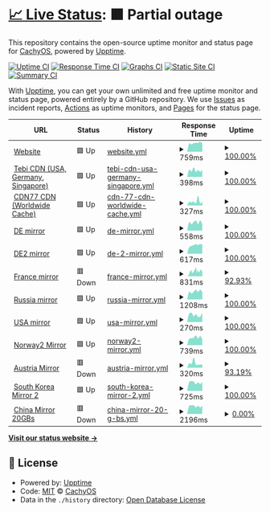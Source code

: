 # [📈 Live Status](https://status.cachyos.org): <!--live status--> **🟧 Partial outage**

This repository contains the open-source uptime monitor and status page for [CachyOS](https://cachyos.org), powered by [Upptime](https://github.com/upptime/upptime).

[![Uptime CI](https://github.com/CachyOS/statuspage/workflows/Uptime%20CI/badge.svg)](https://github.com/CachyOS/statuspage/actions?query=workflow%3A%22Uptime+CI%22)
[![Response Time CI](https://github.com/CachyOS/statuspage/workflows/Response%20Time%20CI/badge.svg)](https://github.com/CachyOS/statuspage/actions?query=workflow%3A%22Response+Time+CI%22)
[![Graphs CI](https://github.com/CachyOS/statuspage/workflows/Graphs%20CI/badge.svg)](https://github.com/CachyOS/statuspage/actions?query=workflow%3A%22Graphs+CI%22)
[![Static Site CI](https://github.com/CachyOS/statuspage/workflows/Static%20Site%20CI/badge.svg)](https://github.com/CachyOS/statuspage/actions?query=workflow%3A%22Static+Site+CI%22)
[![Summary CI](https://github.com/CachyOS/statuspage/workflows/Summary%20CI/badge.svg)](https://github.com/CachyOS/statuspage/actions?query=workflow%3A%22Summary+CI%22)

With [Upptime](https://upptime.js.org), you can get your own unlimited and free uptime monitor and status page, powered entirely by a GitHub repository. We use [Issues](https://github.com/CachyOS/statuspage/issues) as incident reports, [Actions](https://github.com/CachyOS/statuspage/actions) as uptime monitors, and [Pages](https://status.cachyos.org) for the status page.

<!--start: status pages-->
<!-- This summary is generated by Upptime (https://github.com/upptime/upptime) -->
<!-- Do not edit this manually, your changes will be overwritten -->
<!-- prettier-ignore -->
| URL | Status | History | Response Time | Uptime |
| --- | ------ | ------- | ------------- | ------ |
| <img alt="" src="https://icons.duckduckgo.com/ip3/cachyos.org.ico" height="13"> [Website](https://cachyos.org/) | 🟩 Up | [website.yml](https://github.com/CachyOS/statuspage/commits/HEAD/history/website.yml) | <details><summary><img alt="Response time graph" src="./graphs/website/response-time-week.png" height="20"> 759ms</summary><br><a href="https://status.cachyos.org/history/website"><img alt="Response time 717" src="https://img.shields.io/endpoint?url=https%3A%2F%2Fraw.githubusercontent.com%2FCachyOS%2Fstatuspage%2FHEAD%2Fapi%2Fwebsite%2Fresponse-time.json"></a><br><a href="https://status.cachyos.org/history/website"><img alt="24-hour response time 758" src="https://img.shields.io/endpoint?url=https%3A%2F%2Fraw.githubusercontent.com%2FCachyOS%2Fstatuspage%2FHEAD%2Fapi%2Fwebsite%2Fresponse-time-day.json"></a><br><a href="https://status.cachyos.org/history/website"><img alt="7-day response time 759" src="https://img.shields.io/endpoint?url=https%3A%2F%2Fraw.githubusercontent.com%2FCachyOS%2Fstatuspage%2FHEAD%2Fapi%2Fwebsite%2Fresponse-time-week.json"></a><br><a href="https://status.cachyos.org/history/website"><img alt="30-day response time 854" src="https://img.shields.io/endpoint?url=https%3A%2F%2Fraw.githubusercontent.com%2FCachyOS%2Fstatuspage%2FHEAD%2Fapi%2Fwebsite%2Fresponse-time-month.json"></a><br><a href="https://status.cachyos.org/history/website"><img alt="1-year response time 737" src="https://img.shields.io/endpoint?url=https%3A%2F%2Fraw.githubusercontent.com%2FCachyOS%2Fstatuspage%2FHEAD%2Fapi%2Fwebsite%2Fresponse-time-year.json"></a></details> | <details><summary><a href="https://status.cachyos.org/history/website">100.00%</a></summary><a href="https://status.cachyos.org/history/website"><img alt="All-time uptime 100.00%" src="https://img.shields.io/endpoint?url=https%3A%2F%2Fraw.githubusercontent.com%2FCachyOS%2Fstatuspage%2FHEAD%2Fapi%2Fwebsite%2Fuptime.json"></a><br><a href="https://status.cachyos.org/history/website"><img alt="24-hour uptime 100.00%" src="https://img.shields.io/endpoint?url=https%3A%2F%2Fraw.githubusercontent.com%2FCachyOS%2Fstatuspage%2FHEAD%2Fapi%2Fwebsite%2Fuptime-day.json"></a><br><a href="https://status.cachyos.org/history/website"><img alt="7-day uptime 100.00%" src="https://img.shields.io/endpoint?url=https%3A%2F%2Fraw.githubusercontent.com%2FCachyOS%2Fstatuspage%2FHEAD%2Fapi%2Fwebsite%2Fuptime-week.json"></a><br><a href="https://status.cachyos.org/history/website"><img alt="30-day uptime 100.00%" src="https://img.shields.io/endpoint?url=https%3A%2F%2Fraw.githubusercontent.com%2FCachyOS%2Fstatuspage%2FHEAD%2Fapi%2Fwebsite%2Fuptime-month.json"></a><br><a href="https://status.cachyos.org/history/website"><img alt="1-year uptime 100.00%" src="https://img.shields.io/endpoint?url=https%3A%2F%2Fraw.githubusercontent.com%2FCachyOS%2Fstatuspage%2FHEAD%2Fapi%2Fwebsite%2Fuptime-year.json"></a></details>
| <img alt="" src="https://icons.duckduckgo.com/ip3/cdn-1.cachyos.org.ico" height="13"> [Tebi CDN (USA, Germany, Singapore)](https://cdn-1.cachyos.org/x86_64/cachyos/cachyos.db) | 🟩 Up | [tebi-cdn-usa-germany-singapore.yml](https://github.com/CachyOS/statuspage/commits/HEAD/history/tebi-cdn-usa-germany-singapore.yml) | <details><summary><img alt="Response time graph" src="./graphs/tebi-cdn-usa-germany-singapore/response-time-week.png" height="20"> 398ms</summary><br><a href="https://status.cachyos.org/history/tebi-cdn-usa-germany-singapore"><img alt="Response time 393" src="https://img.shields.io/endpoint?url=https%3A%2F%2Fraw.githubusercontent.com%2FCachyOS%2Fstatuspage%2FHEAD%2Fapi%2Ftebi-cdn-usa-germany-singapore%2Fresponse-time.json"></a><br><a href="https://status.cachyos.org/history/tebi-cdn-usa-germany-singapore"><img alt="24-hour response time 555" src="https://img.shields.io/endpoint?url=https%3A%2F%2Fraw.githubusercontent.com%2FCachyOS%2Fstatuspage%2FHEAD%2Fapi%2Ftebi-cdn-usa-germany-singapore%2Fresponse-time-day.json"></a><br><a href="https://status.cachyos.org/history/tebi-cdn-usa-germany-singapore"><img alt="7-day response time 398" src="https://img.shields.io/endpoint?url=https%3A%2F%2Fraw.githubusercontent.com%2FCachyOS%2Fstatuspage%2FHEAD%2Fapi%2Ftebi-cdn-usa-germany-singapore%2Fresponse-time-week.json"></a><br><a href="https://status.cachyos.org/history/tebi-cdn-usa-germany-singapore"><img alt="30-day response time 321" src="https://img.shields.io/endpoint?url=https%3A%2F%2Fraw.githubusercontent.com%2FCachyOS%2Fstatuspage%2FHEAD%2Fapi%2Ftebi-cdn-usa-germany-singapore%2Fresponse-time-month.json"></a><br><a href="https://status.cachyos.org/history/tebi-cdn-usa-germany-singapore"><img alt="1-year response time 393" src="https://img.shields.io/endpoint?url=https%3A%2F%2Fraw.githubusercontent.com%2FCachyOS%2Fstatuspage%2FHEAD%2Fapi%2Ftebi-cdn-usa-germany-singapore%2Fresponse-time-year.json"></a></details> | <details><summary><a href="https://status.cachyos.org/history/tebi-cdn-usa-germany-singapore">100.00%</a></summary><a href="https://status.cachyos.org/history/tebi-cdn-usa-germany-singapore"><img alt="All-time uptime 100.00%" src="https://img.shields.io/endpoint?url=https%3A%2F%2Fraw.githubusercontent.com%2FCachyOS%2Fstatuspage%2FHEAD%2Fapi%2Ftebi-cdn-usa-germany-singapore%2Fuptime.json"></a><br><a href="https://status.cachyos.org/history/tebi-cdn-usa-germany-singapore"><img alt="24-hour uptime 100.00%" src="https://img.shields.io/endpoint?url=https%3A%2F%2Fraw.githubusercontent.com%2FCachyOS%2Fstatuspage%2FHEAD%2Fapi%2Ftebi-cdn-usa-germany-singapore%2Fuptime-day.json"></a><br><a href="https://status.cachyos.org/history/tebi-cdn-usa-germany-singapore"><img alt="7-day uptime 100.00%" src="https://img.shields.io/endpoint?url=https%3A%2F%2Fraw.githubusercontent.com%2FCachyOS%2Fstatuspage%2FHEAD%2Fapi%2Ftebi-cdn-usa-germany-singapore%2Fuptime-week.json"></a><br><a href="https://status.cachyos.org/history/tebi-cdn-usa-germany-singapore"><img alt="30-day uptime 100.00%" src="https://img.shields.io/endpoint?url=https%3A%2F%2Fraw.githubusercontent.com%2FCachyOS%2Fstatuspage%2FHEAD%2Fapi%2Ftebi-cdn-usa-germany-singapore%2Fuptime-month.json"></a><br><a href="https://status.cachyos.org/history/tebi-cdn-usa-germany-singapore"><img alt="1-year uptime 100.00%" src="https://img.shields.io/endpoint?url=https%3A%2F%2Fraw.githubusercontent.com%2FCachyOS%2Fstatuspage%2FHEAD%2Fapi%2Ftebi-cdn-usa-germany-singapore%2Fuptime-year.json"></a></details>
| <img alt="" src="https://icons.duckduckgo.com/ip3/cdn77.cachyos.org.ico" height="13"> [CDN77 CDN (Worldwide Cache)](https://cdn77.cachyos.org/repo/x86_64/cachyos/cachyos.db) | 🟩 Up | [cdn-77-cdn-worldwide-cache.yml](https://github.com/CachyOS/statuspage/commits/HEAD/history/cdn-77-cdn-worldwide-cache.yml) | <details><summary><img alt="Response time graph" src="./graphs/cdn-77-cdn-worldwide-cache/response-time-week.png" height="20"> 327ms</summary><br><a href="https://status.cachyos.org/history/cdn-77-cdn-worldwide-cache"><img alt="Response time 515" src="https://img.shields.io/endpoint?url=https%3A%2F%2Fraw.githubusercontent.com%2FCachyOS%2Fstatuspage%2FHEAD%2Fapi%2Fcdn-77-cdn-worldwide-cache%2Fresponse-time.json"></a><br><a href="https://status.cachyos.org/history/cdn-77-cdn-worldwide-cache"><img alt="24-hour response time 180" src="https://img.shields.io/endpoint?url=https%3A%2F%2Fraw.githubusercontent.com%2FCachyOS%2Fstatuspage%2FHEAD%2Fapi%2Fcdn-77-cdn-worldwide-cache%2Fresponse-time-day.json"></a><br><a href="https://status.cachyos.org/history/cdn-77-cdn-worldwide-cache"><img alt="7-day response time 327" src="https://img.shields.io/endpoint?url=https%3A%2F%2Fraw.githubusercontent.com%2FCachyOS%2Fstatuspage%2FHEAD%2Fapi%2Fcdn-77-cdn-worldwide-cache%2Fresponse-time-week.json"></a><br><a href="https://status.cachyos.org/history/cdn-77-cdn-worldwide-cache"><img alt="30-day response time 386" src="https://img.shields.io/endpoint?url=https%3A%2F%2Fraw.githubusercontent.com%2FCachyOS%2Fstatuspage%2FHEAD%2Fapi%2Fcdn-77-cdn-worldwide-cache%2Fresponse-time-month.json"></a><br><a href="https://status.cachyos.org/history/cdn-77-cdn-worldwide-cache"><img alt="1-year response time 515" src="https://img.shields.io/endpoint?url=https%3A%2F%2Fraw.githubusercontent.com%2FCachyOS%2Fstatuspage%2FHEAD%2Fapi%2Fcdn-77-cdn-worldwide-cache%2Fresponse-time-year.json"></a></details> | <details><summary><a href="https://status.cachyos.org/history/cdn-77-cdn-worldwide-cache">100.00%</a></summary><a href="https://status.cachyos.org/history/cdn-77-cdn-worldwide-cache"><img alt="All-time uptime 99.97%" src="https://img.shields.io/endpoint?url=https%3A%2F%2Fraw.githubusercontent.com%2FCachyOS%2Fstatuspage%2FHEAD%2Fapi%2Fcdn-77-cdn-worldwide-cache%2Fuptime.json"></a><br><a href="https://status.cachyos.org/history/cdn-77-cdn-worldwide-cache"><img alt="24-hour uptime 100.00%" src="https://img.shields.io/endpoint?url=https%3A%2F%2Fraw.githubusercontent.com%2FCachyOS%2Fstatuspage%2FHEAD%2Fapi%2Fcdn-77-cdn-worldwide-cache%2Fuptime-day.json"></a><br><a href="https://status.cachyos.org/history/cdn-77-cdn-worldwide-cache"><img alt="7-day uptime 100.00%" src="https://img.shields.io/endpoint?url=https%3A%2F%2Fraw.githubusercontent.com%2FCachyOS%2Fstatuspage%2FHEAD%2Fapi%2Fcdn-77-cdn-worldwide-cache%2Fuptime-week.json"></a><br><a href="https://status.cachyos.org/history/cdn-77-cdn-worldwide-cache"><img alt="30-day uptime 100.00%" src="https://img.shields.io/endpoint?url=https%3A%2F%2Fraw.githubusercontent.com%2FCachyOS%2Fstatuspage%2FHEAD%2Fapi%2Fcdn-77-cdn-worldwide-cache%2Fuptime-month.json"></a><br><a href="https://status.cachyos.org/history/cdn-77-cdn-worldwide-cache"><img alt="1-year uptime 99.97%" src="https://img.shields.io/endpoint?url=https%3A%2F%2Fraw.githubusercontent.com%2FCachyOS%2Fstatuspage%2FHEAD%2Fapi%2Fcdn-77-cdn-worldwide-cache%2Fuptime-year.json"></a></details>
| <img alt="" src="https://icons.duckduckgo.com/ip3/mirror.cachyos.org.ico" height="13"> [DE mirror](https://mirror.cachyos.org/) | 🟩 Up | [de-mirror.yml](https://github.com/CachyOS/statuspage/commits/HEAD/history/de-mirror.yml) | <details><summary><img alt="Response time graph" src="./graphs/de-mirror/response-time-week.png" height="20"> 558ms</summary><br><a href="https://status.cachyos.org/history/de-mirror"><img alt="Response time 554" src="https://img.shields.io/endpoint?url=https%3A%2F%2Fraw.githubusercontent.com%2FCachyOS%2Fstatuspage%2FHEAD%2Fapi%2Fde-mirror%2Fresponse-time.json"></a><br><a href="https://status.cachyos.org/history/de-mirror"><img alt="24-hour response time 620" src="https://img.shields.io/endpoint?url=https%3A%2F%2Fraw.githubusercontent.com%2FCachyOS%2Fstatuspage%2FHEAD%2Fapi%2Fde-mirror%2Fresponse-time-day.json"></a><br><a href="https://status.cachyos.org/history/de-mirror"><img alt="7-day response time 558" src="https://img.shields.io/endpoint?url=https%3A%2F%2Fraw.githubusercontent.com%2FCachyOS%2Fstatuspage%2FHEAD%2Fapi%2Fde-mirror%2Fresponse-time-week.json"></a><br><a href="https://status.cachyos.org/history/de-mirror"><img alt="30-day response time 579" src="https://img.shields.io/endpoint?url=https%3A%2F%2Fraw.githubusercontent.com%2FCachyOS%2Fstatuspage%2FHEAD%2Fapi%2Fde-mirror%2Fresponse-time-month.json"></a><br><a href="https://status.cachyos.org/history/de-mirror"><img alt="1-year response time 555" src="https://img.shields.io/endpoint?url=https%3A%2F%2Fraw.githubusercontent.com%2FCachyOS%2Fstatuspage%2FHEAD%2Fapi%2Fde-mirror%2Fresponse-time-year.json"></a></details> | <details><summary><a href="https://status.cachyos.org/history/de-mirror">100.00%</a></summary><a href="https://status.cachyos.org/history/de-mirror"><img alt="All-time uptime 100.00%" src="https://img.shields.io/endpoint?url=https%3A%2F%2Fraw.githubusercontent.com%2FCachyOS%2Fstatuspage%2FHEAD%2Fapi%2Fde-mirror%2Fuptime.json"></a><br><a href="https://status.cachyos.org/history/de-mirror"><img alt="24-hour uptime 100.00%" src="https://img.shields.io/endpoint?url=https%3A%2F%2Fraw.githubusercontent.com%2FCachyOS%2Fstatuspage%2FHEAD%2Fapi%2Fde-mirror%2Fuptime-day.json"></a><br><a href="https://status.cachyos.org/history/de-mirror"><img alt="7-day uptime 100.00%" src="https://img.shields.io/endpoint?url=https%3A%2F%2Fraw.githubusercontent.com%2FCachyOS%2Fstatuspage%2FHEAD%2Fapi%2Fde-mirror%2Fuptime-week.json"></a><br><a href="https://status.cachyos.org/history/de-mirror"><img alt="30-day uptime 100.00%" src="https://img.shields.io/endpoint?url=https%3A%2F%2Fraw.githubusercontent.com%2FCachyOS%2Fstatuspage%2FHEAD%2Fapi%2Fde-mirror%2Fuptime-month.json"></a><br><a href="https://status.cachyos.org/history/de-mirror"><img alt="1-year uptime 100.00%" src="https://img.shields.io/endpoint?url=https%3A%2F%2Fraw.githubusercontent.com%2FCachyOS%2Fstatuspage%2FHEAD%2Fapi%2Fde-mirror%2Fuptime-year.json"></a></details>
| <img alt="" src="https://icons.duckduckgo.com/ip3/aur.cachyos.org.ico" height="13"> [DE2 mirror](https://aur.cachyos.org/) | 🟩 Up | [de-2-mirror.yml](https://github.com/CachyOS/statuspage/commits/HEAD/history/de-2-mirror.yml) | <details><summary><img alt="Response time graph" src="./graphs/de-2-mirror/response-time-week.png" height="20"> 617ms</summary><br><a href="https://status.cachyos.org/history/de-2-mirror"><img alt="Response time 567" src="https://img.shields.io/endpoint?url=https%3A%2F%2Fraw.githubusercontent.com%2FCachyOS%2Fstatuspage%2FHEAD%2Fapi%2Fde-2-mirror%2Fresponse-time.json"></a><br><a href="https://status.cachyos.org/history/de-2-mirror"><img alt="24-hour response time 652" src="https://img.shields.io/endpoint?url=https%3A%2F%2Fraw.githubusercontent.com%2FCachyOS%2Fstatuspage%2FHEAD%2Fapi%2Fde-2-mirror%2Fresponse-time-day.json"></a><br><a href="https://status.cachyos.org/history/de-2-mirror"><img alt="7-day response time 617" src="https://img.shields.io/endpoint?url=https%3A%2F%2Fraw.githubusercontent.com%2FCachyOS%2Fstatuspage%2FHEAD%2Fapi%2Fde-2-mirror%2Fresponse-time-week.json"></a><br><a href="https://status.cachyos.org/history/de-2-mirror"><img alt="30-day response time 559" src="https://img.shields.io/endpoint?url=https%3A%2F%2Fraw.githubusercontent.com%2FCachyOS%2Fstatuspage%2FHEAD%2Fapi%2Fde-2-mirror%2Fresponse-time-month.json"></a><br><a href="https://status.cachyos.org/history/de-2-mirror"><img alt="1-year response time 585" src="https://img.shields.io/endpoint?url=https%3A%2F%2Fraw.githubusercontent.com%2FCachyOS%2Fstatuspage%2FHEAD%2Fapi%2Fde-2-mirror%2Fresponse-time-year.json"></a></details> | <details><summary><a href="https://status.cachyos.org/history/de-2-mirror">100.00%</a></summary><a href="https://status.cachyos.org/history/de-2-mirror"><img alt="All-time uptime 100.00%" src="https://img.shields.io/endpoint?url=https%3A%2F%2Fraw.githubusercontent.com%2FCachyOS%2Fstatuspage%2FHEAD%2Fapi%2Fde-2-mirror%2Fuptime.json"></a><br><a href="https://status.cachyos.org/history/de-2-mirror"><img alt="24-hour uptime 100.00%" src="https://img.shields.io/endpoint?url=https%3A%2F%2Fraw.githubusercontent.com%2FCachyOS%2Fstatuspage%2FHEAD%2Fapi%2Fde-2-mirror%2Fuptime-day.json"></a><br><a href="https://status.cachyos.org/history/de-2-mirror"><img alt="7-day uptime 100.00%" src="https://img.shields.io/endpoint?url=https%3A%2F%2Fraw.githubusercontent.com%2FCachyOS%2Fstatuspage%2FHEAD%2Fapi%2Fde-2-mirror%2Fuptime-week.json"></a><br><a href="https://status.cachyos.org/history/de-2-mirror"><img alt="30-day uptime 100.00%" src="https://img.shields.io/endpoint?url=https%3A%2F%2Fraw.githubusercontent.com%2FCachyOS%2Fstatuspage%2FHEAD%2Fapi%2Fde-2-mirror%2Fuptime-month.json"></a><br><a href="https://status.cachyos.org/history/de-2-mirror"><img alt="1-year uptime 100.00%" src="https://img.shields.io/endpoint?url=https%3A%2F%2Fraw.githubusercontent.com%2FCachyOS%2Fstatuspage%2FHEAD%2Fapi%2Fde-2-mirror%2Fuptime-year.json"></a></details>
| <img alt="" src="https://icons.duckduckgo.com/ip3/mirror.lesviallon.fr.ico" height="13"> [France mirror](https://mirror.lesviallon.fr/cachy/) | 🟥 Down | [france-mirror.yml](https://github.com/CachyOS/statuspage/commits/HEAD/history/france-mirror.yml) | <details><summary><img alt="Response time graph" src="./graphs/france-mirror/response-time-week.png" height="20"> 831ms</summary><br><a href="https://status.cachyos.org/history/france-mirror"><img alt="Response time 1232" src="https://img.shields.io/endpoint?url=https%3A%2F%2Fraw.githubusercontent.com%2FCachyOS%2Fstatuspage%2FHEAD%2Fapi%2Ffrance-mirror%2Fresponse-time.json"></a><br><a href="https://status.cachyos.org/history/france-mirror"><img alt="24-hour response time 641" src="https://img.shields.io/endpoint?url=https%3A%2F%2Fraw.githubusercontent.com%2FCachyOS%2Fstatuspage%2FHEAD%2Fapi%2Ffrance-mirror%2Fresponse-time-day.json"></a><br><a href="https://status.cachyos.org/history/france-mirror"><img alt="7-day response time 831" src="https://img.shields.io/endpoint?url=https%3A%2F%2Fraw.githubusercontent.com%2FCachyOS%2Fstatuspage%2FHEAD%2Fapi%2Ffrance-mirror%2Fresponse-time-week.json"></a><br><a href="https://status.cachyos.org/history/france-mirror"><img alt="30-day response time 898" src="https://img.shields.io/endpoint?url=https%3A%2F%2Fraw.githubusercontent.com%2FCachyOS%2Fstatuspage%2FHEAD%2Fapi%2Ffrance-mirror%2Fresponse-time-month.json"></a><br><a href="https://status.cachyos.org/history/france-mirror"><img alt="1-year response time 1216" src="https://img.shields.io/endpoint?url=https%3A%2F%2Fraw.githubusercontent.com%2FCachyOS%2Fstatuspage%2FHEAD%2Fapi%2Ffrance-mirror%2Fresponse-time-year.json"></a></details> | <details><summary><a href="https://status.cachyos.org/history/france-mirror">92.93%</a></summary><a href="https://status.cachyos.org/history/france-mirror"><img alt="All-time uptime 99.27%" src="https://img.shields.io/endpoint?url=https%3A%2F%2Fraw.githubusercontent.com%2FCachyOS%2Fstatuspage%2FHEAD%2Fapi%2Ffrance-mirror%2Fuptime.json"></a><br><a href="https://status.cachyos.org/history/france-mirror"><img alt="24-hour uptime 88.27%" src="https://img.shields.io/endpoint?url=https%3A%2F%2Fraw.githubusercontent.com%2FCachyOS%2Fstatuspage%2FHEAD%2Fapi%2Ffrance-mirror%2Fuptime-day.json"></a><br><a href="https://status.cachyos.org/history/france-mirror"><img alt="7-day uptime 92.93%" src="https://img.shields.io/endpoint?url=https%3A%2F%2Fraw.githubusercontent.com%2FCachyOS%2Fstatuspage%2FHEAD%2Fapi%2Ffrance-mirror%2Fuptime-week.json"></a><br><a href="https://status.cachyos.org/history/france-mirror"><img alt="30-day uptime 97.10%" src="https://img.shields.io/endpoint?url=https%3A%2F%2Fraw.githubusercontent.com%2FCachyOS%2Fstatuspage%2FHEAD%2Fapi%2Ffrance-mirror%2Fuptime-month.json"></a><br><a href="https://status.cachyos.org/history/france-mirror"><img alt="1-year uptime 98.75%" src="https://img.shields.io/endpoint?url=https%3A%2F%2Fraw.githubusercontent.com%2FCachyOS%2Fstatuspage%2FHEAD%2Fapi%2Ffrance-mirror%2Fuptime-year.json"></a></details>
| <img alt="" src="https://icons.duckduckgo.com/ip3/mirror.truenetwork.ru.ico" height="13"> [Russia mirror](https://mirror.truenetwork.ru/cachy/) | 🟩 Up | [russia-mirror.yml](https://github.com/CachyOS/statuspage/commits/HEAD/history/russia-mirror.yml) | <details><summary><img alt="Response time graph" src="./graphs/russia-mirror/response-time-week.png" height="20"> 1208ms</summary><br><a href="https://status.cachyos.org/history/russia-mirror"><img alt="Response time 1299" src="https://img.shields.io/endpoint?url=https%3A%2F%2Fraw.githubusercontent.com%2FCachyOS%2Fstatuspage%2FHEAD%2Fapi%2Frussia-mirror%2Fresponse-time.json"></a><br><a href="https://status.cachyos.org/history/russia-mirror"><img alt="24-hour response time 932" src="https://img.shields.io/endpoint?url=https%3A%2F%2Fraw.githubusercontent.com%2FCachyOS%2Fstatuspage%2FHEAD%2Fapi%2Frussia-mirror%2Fresponse-time-day.json"></a><br><a href="https://status.cachyos.org/history/russia-mirror"><img alt="7-day response time 1208" src="https://img.shields.io/endpoint?url=https%3A%2F%2Fraw.githubusercontent.com%2FCachyOS%2Fstatuspage%2FHEAD%2Fapi%2Frussia-mirror%2Fresponse-time-week.json"></a><br><a href="https://status.cachyos.org/history/russia-mirror"><img alt="30-day response time 1120" src="https://img.shields.io/endpoint?url=https%3A%2F%2Fraw.githubusercontent.com%2FCachyOS%2Fstatuspage%2FHEAD%2Fapi%2Frussia-mirror%2Fresponse-time-month.json"></a><br><a href="https://status.cachyos.org/history/russia-mirror"><img alt="1-year response time 1342" src="https://img.shields.io/endpoint?url=https%3A%2F%2Fraw.githubusercontent.com%2FCachyOS%2Fstatuspage%2FHEAD%2Fapi%2Frussia-mirror%2Fresponse-time-year.json"></a></details> | <details><summary><a href="https://status.cachyos.org/history/russia-mirror">100.00%</a></summary><a href="https://status.cachyos.org/history/russia-mirror"><img alt="All-time uptime 99.89%" src="https://img.shields.io/endpoint?url=https%3A%2F%2Fraw.githubusercontent.com%2FCachyOS%2Fstatuspage%2FHEAD%2Fapi%2Frussia-mirror%2Fuptime.json"></a><br><a href="https://status.cachyos.org/history/russia-mirror"><img alt="24-hour uptime 100.00%" src="https://img.shields.io/endpoint?url=https%3A%2F%2Fraw.githubusercontent.com%2FCachyOS%2Fstatuspage%2FHEAD%2Fapi%2Frussia-mirror%2Fuptime-day.json"></a><br><a href="https://status.cachyos.org/history/russia-mirror"><img alt="7-day uptime 100.00%" src="https://img.shields.io/endpoint?url=https%3A%2F%2Fraw.githubusercontent.com%2FCachyOS%2Fstatuspage%2FHEAD%2Fapi%2Frussia-mirror%2Fuptime-week.json"></a><br><a href="https://status.cachyos.org/history/russia-mirror"><img alt="30-day uptime 100.00%" src="https://img.shields.io/endpoint?url=https%3A%2F%2Fraw.githubusercontent.com%2FCachyOS%2Fstatuspage%2FHEAD%2Fapi%2Frussia-mirror%2Fuptime-month.json"></a><br><a href="https://status.cachyos.org/history/russia-mirror"><img alt="1-year uptime 99.95%" src="https://img.shields.io/endpoint?url=https%3A%2F%2Fraw.githubusercontent.com%2FCachyOS%2Fstatuspage%2FHEAD%2Fapi%2Frussia-mirror%2Fuptime-year.json"></a></details>
| <img alt="" src="https://icons.duckduckgo.com/ip3/us.cachyos.org.ico" height="13"> [USA mirror](https://us.cachyos.org/) | 🟩 Up | [usa-mirror.yml](https://github.com/CachyOS/statuspage/commits/HEAD/history/usa-mirror.yml) | <details><summary><img alt="Response time graph" src="./graphs/usa-mirror/response-time-week.png" height="20"> 270ms</summary><br><a href="https://status.cachyos.org/history/usa-mirror"><img alt="Response time 288" src="https://img.shields.io/endpoint?url=https%3A%2F%2Fraw.githubusercontent.com%2FCachyOS%2Fstatuspage%2FHEAD%2Fapi%2Fusa-mirror%2Fresponse-time.json"></a><br><a href="https://status.cachyos.org/history/usa-mirror"><img alt="24-hour response time 243" src="https://img.shields.io/endpoint?url=https%3A%2F%2Fraw.githubusercontent.com%2FCachyOS%2Fstatuspage%2FHEAD%2Fapi%2Fusa-mirror%2Fresponse-time-day.json"></a><br><a href="https://status.cachyos.org/history/usa-mirror"><img alt="7-day response time 270" src="https://img.shields.io/endpoint?url=https%3A%2F%2Fraw.githubusercontent.com%2FCachyOS%2Fstatuspage%2FHEAD%2Fapi%2Fusa-mirror%2Fresponse-time-week.json"></a><br><a href="https://status.cachyos.org/history/usa-mirror"><img alt="30-day response time 287" src="https://img.shields.io/endpoint?url=https%3A%2F%2Fraw.githubusercontent.com%2FCachyOS%2Fstatuspage%2FHEAD%2Fapi%2Fusa-mirror%2Fresponse-time-month.json"></a><br><a href="https://status.cachyos.org/history/usa-mirror"><img alt="1-year response time 278" src="https://img.shields.io/endpoint?url=https%3A%2F%2Fraw.githubusercontent.com%2FCachyOS%2Fstatuspage%2FHEAD%2Fapi%2Fusa-mirror%2Fresponse-time-year.json"></a></details> | <details><summary><a href="https://status.cachyos.org/history/usa-mirror">100.00%</a></summary><a href="https://status.cachyos.org/history/usa-mirror"><img alt="All-time uptime 99.72%" src="https://img.shields.io/endpoint?url=https%3A%2F%2Fraw.githubusercontent.com%2FCachyOS%2Fstatuspage%2FHEAD%2Fapi%2Fusa-mirror%2Fuptime.json"></a><br><a href="https://status.cachyos.org/history/usa-mirror"><img alt="24-hour uptime 100.00%" src="https://img.shields.io/endpoint?url=https%3A%2F%2Fraw.githubusercontent.com%2FCachyOS%2Fstatuspage%2FHEAD%2Fapi%2Fusa-mirror%2Fuptime-day.json"></a><br><a href="https://status.cachyos.org/history/usa-mirror"><img alt="7-day uptime 100.00%" src="https://img.shields.io/endpoint?url=https%3A%2F%2Fraw.githubusercontent.com%2FCachyOS%2Fstatuspage%2FHEAD%2Fapi%2Fusa-mirror%2Fuptime-week.json"></a><br><a href="https://status.cachyos.org/history/usa-mirror"><img alt="30-day uptime 100.00%" src="https://img.shields.io/endpoint?url=https%3A%2F%2Fraw.githubusercontent.com%2FCachyOS%2Fstatuspage%2FHEAD%2Fapi%2Fusa-mirror%2Fuptime-month.json"></a><br><a href="https://status.cachyos.org/history/usa-mirror"><img alt="1-year uptime 99.79%" src="https://img.shields.io/endpoint?url=https%3A%2F%2Fraw.githubusercontent.com%2FCachyOS%2Fstatuspage%2FHEAD%2Fapi%2Fusa-mirror%2Fuptime-year.json"></a></details>
| <img alt="" src="https://icons.duckduckgo.com/ip3/no.mirror.cx.ico" height="13"> [Norway2 Mirror](https://no.mirror.cx/cachyos/) | 🟩 Up | [norway2-mirror.yml](https://github.com/CachyOS/statuspage/commits/HEAD/history/norway2-mirror.yml) | <details><summary><img alt="Response time graph" src="./graphs/norway2-mirror/response-time-week.png" height="20"> 739ms</summary><br><a href="https://status.cachyos.org/history/norway2-mirror"><img alt="Response time 838" src="https://img.shields.io/endpoint?url=https%3A%2F%2Fraw.githubusercontent.com%2FCachyOS%2Fstatuspage%2FHEAD%2Fapi%2Fnorway2-mirror%2Fresponse-time.json"></a><br><a href="https://status.cachyos.org/history/norway2-mirror"><img alt="24-hour response time 722" src="https://img.shields.io/endpoint?url=https%3A%2F%2Fraw.githubusercontent.com%2FCachyOS%2Fstatuspage%2FHEAD%2Fapi%2Fnorway2-mirror%2Fresponse-time-day.json"></a><br><a href="https://status.cachyos.org/history/norway2-mirror"><img alt="7-day response time 739" src="https://img.shields.io/endpoint?url=https%3A%2F%2Fraw.githubusercontent.com%2FCachyOS%2Fstatuspage%2FHEAD%2Fapi%2Fnorway2-mirror%2Fresponse-time-week.json"></a><br><a href="https://status.cachyos.org/history/norway2-mirror"><img alt="30-day response time 752" src="https://img.shields.io/endpoint?url=https%3A%2F%2Fraw.githubusercontent.com%2FCachyOS%2Fstatuspage%2FHEAD%2Fapi%2Fnorway2-mirror%2Fresponse-time-month.json"></a><br><a href="https://status.cachyos.org/history/norway2-mirror"><img alt="1-year response time 838" src="https://img.shields.io/endpoint?url=https%3A%2F%2Fraw.githubusercontent.com%2FCachyOS%2Fstatuspage%2FHEAD%2Fapi%2Fnorway2-mirror%2Fresponse-time-year.json"></a></details> | <details><summary><a href="https://status.cachyos.org/history/norway2-mirror">100.00%</a></summary><a href="https://status.cachyos.org/history/norway2-mirror"><img alt="All-time uptime 99.97%" src="https://img.shields.io/endpoint?url=https%3A%2F%2Fraw.githubusercontent.com%2FCachyOS%2Fstatuspage%2FHEAD%2Fapi%2Fnorway2-mirror%2Fuptime.json"></a><br><a href="https://status.cachyos.org/history/norway2-mirror"><img alt="24-hour uptime 100.00%" src="https://img.shields.io/endpoint?url=https%3A%2F%2Fraw.githubusercontent.com%2FCachyOS%2Fstatuspage%2FHEAD%2Fapi%2Fnorway2-mirror%2Fuptime-day.json"></a><br><a href="https://status.cachyos.org/history/norway2-mirror"><img alt="7-day uptime 100.00%" src="https://img.shields.io/endpoint?url=https%3A%2F%2Fraw.githubusercontent.com%2FCachyOS%2Fstatuspage%2FHEAD%2Fapi%2Fnorway2-mirror%2Fuptime-week.json"></a><br><a href="https://status.cachyos.org/history/norway2-mirror"><img alt="30-day uptime 100.00%" src="https://img.shields.io/endpoint?url=https%3A%2F%2Fraw.githubusercontent.com%2FCachyOS%2Fstatuspage%2FHEAD%2Fapi%2Fnorway2-mirror%2Fuptime-month.json"></a><br><a href="https://status.cachyos.org/history/norway2-mirror"><img alt="1-year uptime 99.97%" src="https://img.shields.io/endpoint?url=https%3A%2F%2Fraw.githubusercontent.com%2FCachyOS%2Fstatuspage%2FHEAD%2Fapi%2Fnorway2-mirror%2Fuptime-year.json"></a></details>
| <img alt="" src="https://icons.duckduckgo.com/ip3/at.cachyos.org.ico" height="13"> [Austria Mirror](https://at.cachyos.org) | 🟥 Down | [austria-mirror.yml](https://github.com/CachyOS/statuspage/commits/HEAD/history/austria-mirror.yml) | <details><summary><img alt="Response time graph" src="./graphs/austria-mirror/response-time-week.png" height="20"> 320ms</summary><br><a href="https://status.cachyos.org/history/austria-mirror"><img alt="Response time 481" src="https://img.shields.io/endpoint?url=https%3A%2F%2Fraw.githubusercontent.com%2FCachyOS%2Fstatuspage%2FHEAD%2Fapi%2Faustria-mirror%2Fresponse-time.json"></a><br><a href="https://status.cachyos.org/history/austria-mirror"><img alt="24-hour response time 485" src="https://img.shields.io/endpoint?url=https%3A%2F%2Fraw.githubusercontent.com%2FCachyOS%2Fstatuspage%2FHEAD%2Fapi%2Faustria-mirror%2Fresponse-time-day.json"></a><br><a href="https://status.cachyos.org/history/austria-mirror"><img alt="7-day response time 320" src="https://img.shields.io/endpoint?url=https%3A%2F%2Fraw.githubusercontent.com%2FCachyOS%2Fstatuspage%2FHEAD%2Fapi%2Faustria-mirror%2Fresponse-time-week.json"></a><br><a href="https://status.cachyos.org/history/austria-mirror"><img alt="30-day response time 228" src="https://img.shields.io/endpoint?url=https%3A%2F%2Fraw.githubusercontent.com%2FCachyOS%2Fstatuspage%2FHEAD%2Fapi%2Faustria-mirror%2Fresponse-time-month.json"></a><br><a href="https://status.cachyos.org/history/austria-mirror"><img alt="1-year response time 481" src="https://img.shields.io/endpoint?url=https%3A%2F%2Fraw.githubusercontent.com%2FCachyOS%2Fstatuspage%2FHEAD%2Fapi%2Faustria-mirror%2Fresponse-time-year.json"></a></details> | <details><summary><a href="https://status.cachyos.org/history/austria-mirror">93.19%</a></summary><a href="https://status.cachyos.org/history/austria-mirror"><img alt="All-time uptime 98.89%" src="https://img.shields.io/endpoint?url=https%3A%2F%2Fraw.githubusercontent.com%2FCachyOS%2Fstatuspage%2FHEAD%2Fapi%2Faustria-mirror%2Fuptime.json"></a><br><a href="https://status.cachyos.org/history/austria-mirror"><img alt="24-hour uptime 52.31%" src="https://img.shields.io/endpoint?url=https%3A%2F%2Fraw.githubusercontent.com%2FCachyOS%2Fstatuspage%2FHEAD%2Fapi%2Faustria-mirror%2Fuptime-day.json"></a><br><a href="https://status.cachyos.org/history/austria-mirror"><img alt="7-day uptime 93.19%" src="https://img.shields.io/endpoint?url=https%3A%2F%2Fraw.githubusercontent.com%2FCachyOS%2Fstatuspage%2FHEAD%2Fapi%2Faustria-mirror%2Fuptime-week.json"></a><br><a href="https://status.cachyos.org/history/austria-mirror"><img alt="30-day uptime 98.43%" src="https://img.shields.io/endpoint?url=https%3A%2F%2Fraw.githubusercontent.com%2FCachyOS%2Fstatuspage%2FHEAD%2Fapi%2Faustria-mirror%2Fuptime-month.json"></a><br><a href="https://status.cachyos.org/history/austria-mirror"><img alt="1-year uptime 98.89%" src="https://img.shields.io/endpoint?url=https%3A%2F%2Fraw.githubusercontent.com%2FCachyOS%2Fstatuspage%2FHEAD%2Fapi%2Faustria-mirror%2Fuptime-year.json"></a></details>
| <img alt="" src="https://icons.duckduckgo.com/ip3/mirror.funami.tech.ico" height="13"> [South Korea Mirror 2](https://mirror.funami.tech/cachy/) | 🟩 Up | [south-korea-mirror-2.yml](https://github.com/CachyOS/statuspage/commits/HEAD/history/south-korea-mirror-2.yml) | <details><summary><img alt="Response time graph" src="./graphs/south-korea-mirror-2/response-time-week.png" height="20"> 725ms</summary><br><a href="https://status.cachyos.org/history/south-korea-mirror-2"><img alt="Response time 771" src="https://img.shields.io/endpoint?url=https%3A%2F%2Fraw.githubusercontent.com%2FCachyOS%2Fstatuspage%2FHEAD%2Fapi%2Fsouth-korea-mirror-2%2Fresponse-time.json"></a><br><a href="https://status.cachyos.org/history/south-korea-mirror-2"><img alt="24-hour response time 697" src="https://img.shields.io/endpoint?url=https%3A%2F%2Fraw.githubusercontent.com%2FCachyOS%2Fstatuspage%2FHEAD%2Fapi%2Fsouth-korea-mirror-2%2Fresponse-time-day.json"></a><br><a href="https://status.cachyos.org/history/south-korea-mirror-2"><img alt="7-day response time 725" src="https://img.shields.io/endpoint?url=https%3A%2F%2Fraw.githubusercontent.com%2FCachyOS%2Fstatuspage%2FHEAD%2Fapi%2Fsouth-korea-mirror-2%2Fresponse-time-week.json"></a><br><a href="https://status.cachyos.org/history/south-korea-mirror-2"><img alt="30-day response time 742" src="https://img.shields.io/endpoint?url=https%3A%2F%2Fraw.githubusercontent.com%2FCachyOS%2Fstatuspage%2FHEAD%2Fapi%2Fsouth-korea-mirror-2%2Fresponse-time-month.json"></a><br><a href="https://status.cachyos.org/history/south-korea-mirror-2"><img alt="1-year response time 771" src="https://img.shields.io/endpoint?url=https%3A%2F%2Fraw.githubusercontent.com%2FCachyOS%2Fstatuspage%2FHEAD%2Fapi%2Fsouth-korea-mirror-2%2Fresponse-time-year.json"></a></details> | <details><summary><a href="https://status.cachyos.org/history/south-korea-mirror-2">100.00%</a></summary><a href="https://status.cachyos.org/history/south-korea-mirror-2"><img alt="All-time uptime 100.00%" src="https://img.shields.io/endpoint?url=https%3A%2F%2Fraw.githubusercontent.com%2FCachyOS%2Fstatuspage%2FHEAD%2Fapi%2Fsouth-korea-mirror-2%2Fuptime.json"></a><br><a href="https://status.cachyos.org/history/south-korea-mirror-2"><img alt="24-hour uptime 100.00%" src="https://img.shields.io/endpoint?url=https%3A%2F%2Fraw.githubusercontent.com%2FCachyOS%2Fstatuspage%2FHEAD%2Fapi%2Fsouth-korea-mirror-2%2Fuptime-day.json"></a><br><a href="https://status.cachyos.org/history/south-korea-mirror-2"><img alt="7-day uptime 100.00%" src="https://img.shields.io/endpoint?url=https%3A%2F%2Fraw.githubusercontent.com%2FCachyOS%2Fstatuspage%2FHEAD%2Fapi%2Fsouth-korea-mirror-2%2Fuptime-week.json"></a><br><a href="https://status.cachyos.org/history/south-korea-mirror-2"><img alt="30-day uptime 100.00%" src="https://img.shields.io/endpoint?url=https%3A%2F%2Fraw.githubusercontent.com%2FCachyOS%2Fstatuspage%2FHEAD%2Fapi%2Fsouth-korea-mirror-2%2Fuptime-month.json"></a><br><a href="https://status.cachyos.org/history/south-korea-mirror-2"><img alt="1-year uptime 100.00%" src="https://img.shields.io/endpoint?url=https%3A%2F%2Fraw.githubusercontent.com%2FCachyOS%2Fstatuspage%2FHEAD%2Fapi%2Fsouth-korea-mirror-2%2Fuptime-year.json"></a></details>
| <img alt="" src="https://icons.duckduckgo.com/ip3/mirrors.tuna.tsinghua.edu.cn.ico" height="13"> [China Mirror 20GBs](https://mirrors.tuna.tsinghua.edu.cn/cachyos/) | 🟥 Down | [china-mirror-20-g-bs.yml](https://github.com/CachyOS/statuspage/commits/HEAD/history/china-mirror-20-g-bs.yml) | <details><summary><img alt="Response time graph" src="./graphs/china-mirror-20-g-bs/response-time-week.png" height="20"> 2196ms</summary><br><a href="https://status.cachyos.org/history/china-mirror-20-g-bs"><img alt="Response time 2109" src="https://img.shields.io/endpoint?url=https%3A%2F%2Fraw.githubusercontent.com%2FCachyOS%2Fstatuspage%2FHEAD%2Fapi%2Fchina-mirror-20-g-bs%2Fresponse-time.json"></a><br><a href="https://status.cachyos.org/history/china-mirror-20-g-bs"><img alt="24-hour response time 1649" src="https://img.shields.io/endpoint?url=https%3A%2F%2Fraw.githubusercontent.com%2FCachyOS%2Fstatuspage%2FHEAD%2Fapi%2Fchina-mirror-20-g-bs%2Fresponse-time-day.json"></a><br><a href="https://status.cachyos.org/history/china-mirror-20-g-bs"><img alt="7-day response time 2196" src="https://img.shields.io/endpoint?url=https%3A%2F%2Fraw.githubusercontent.com%2FCachyOS%2Fstatuspage%2FHEAD%2Fapi%2Fchina-mirror-20-g-bs%2Fresponse-time-week.json"></a><br><a href="https://status.cachyos.org/history/china-mirror-20-g-bs"><img alt="30-day response time 2067" src="https://img.shields.io/endpoint?url=https%3A%2F%2Fraw.githubusercontent.com%2FCachyOS%2Fstatuspage%2FHEAD%2Fapi%2Fchina-mirror-20-g-bs%2Fresponse-time-month.json"></a><br><a href="https://status.cachyos.org/history/china-mirror-20-g-bs"><img alt="1-year response time 2109" src="https://img.shields.io/endpoint?url=https%3A%2F%2Fraw.githubusercontent.com%2FCachyOS%2Fstatuspage%2FHEAD%2Fapi%2Fchina-mirror-20-g-bs%2Fresponse-time-year.json"></a></details> | <details><summary><a href="https://status.cachyos.org/history/china-mirror-20-g-bs">0.00%</a></summary><a href="https://status.cachyos.org/history/china-mirror-20-g-bs"><img alt="All-time uptime 32.79%" src="https://img.shields.io/endpoint?url=https%3A%2F%2Fraw.githubusercontent.com%2FCachyOS%2Fstatuspage%2FHEAD%2Fapi%2Fchina-mirror-20-g-bs%2Fuptime.json"></a><br><a href="https://status.cachyos.org/history/china-mirror-20-g-bs"><img alt="24-hour uptime 0.00%" src="https://img.shields.io/endpoint?url=https%3A%2F%2Fraw.githubusercontent.com%2FCachyOS%2Fstatuspage%2FHEAD%2Fapi%2Fchina-mirror-20-g-bs%2Fuptime-day.json"></a><br><a href="https://status.cachyos.org/history/china-mirror-20-g-bs"><img alt="7-day uptime 0.00%" src="https://img.shields.io/endpoint?url=https%3A%2F%2Fraw.githubusercontent.com%2FCachyOS%2Fstatuspage%2FHEAD%2Fapi%2Fchina-mirror-20-g-bs%2Fuptime-week.json"></a><br><a href="https://status.cachyos.org/history/china-mirror-20-g-bs"><img alt="30-day uptime 0.00%" src="https://img.shields.io/endpoint?url=https%3A%2F%2Fraw.githubusercontent.com%2FCachyOS%2Fstatuspage%2FHEAD%2Fapi%2Fchina-mirror-20-g-bs%2Fuptime-month.json"></a><br><a href="https://status.cachyos.org/history/china-mirror-20-g-bs"><img alt="1-year uptime 32.79%" src="https://img.shields.io/endpoint?url=https%3A%2F%2Fraw.githubusercontent.com%2FCachyOS%2Fstatuspage%2FHEAD%2Fapi%2Fchina-mirror-20-g-bs%2Fuptime-year.json"></a></details>

<!--end: status pages-->

[**Visit our status website →**](https://status.cachyos.org)

## 📄 License

- Powered by: [Upptime](https://github.com/upptime/upptime)
- Code: [MIT](./LICENSE) © [CachyOS](https://cachyos.org)
- Data in the `./history` directory: [Open Database License](https://opendatacommons.org/licenses/odbl/1-0/)
